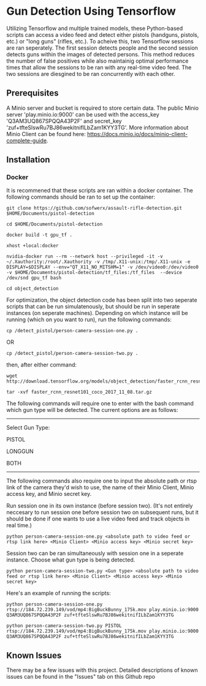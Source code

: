 # Gun Detection Using Tensorflow
Utilizing Tensorflow and multiple trained models, these Python-based scripts can access a video feed and detect either pistols (handguns, pistols, etc.) or "long guns" (rifles, etc.). To acheive this, two Tensorflow sessions are ran seperately. The first session detects people and the second session detects guns within the images of detected persons. This method reduces the number of false positives while also maintainig optimal performance times that allow the sessions to be ran with any real-time video feed. The two sessions are diesgined to be ran concurrently with each other.

## Prerequisites
A Minio server and bucket is required to store certain data. The public Minio server 'play.minio.io:9000' can be used with the access_key 'Q3AM3UQ867SPQQA43P2F' and secret_key 'zuf+tfteSlswRu7BJ86wekitnifILbZam1KYY3TG'. More information about Minio Client can be found here: https://docs.minio.io/docs/minio-client-complete-guide.

## Installation
### Docker
It is recommened that these scripts are ran within a docker container. The following commands should be ran to set up the container:

```
git clone https://github.com/sofwerx/assault-rifle-detection.git $HOME/Documents/pistol-detection
```
```
cd $HOME/Documents/pistol-detection
```

```
docker build -t gpu_tf .
```

```
xhost +local:docker
```

```
nvidia-docker run --rm --network host --privileged -it -v ~/.Xauthority:/root/.Xauthority -v /tmp/.X11-unix:/tmp/.X11-unix -e DISPLAY=$DISPLAY --env="QT_X11_NO_MITSHM=1" -v /dev/video0:/dev/video0  -v $HOME/Documents/pistol-detection/tf_files:/tf_files  --device /dev/snd gpu_tf bash
```

```
cd object_detection
```

For optimization, the object detection code has been split into two seperate scripts that can be run simulatenously, but should be run in seperate instances (on seperate machines). Depending on which instance will be running (which on you want to run), run the following commands:

```
cp /detect_pistol/person-camera-session-one.py .
```
OR
```
cp /detect_pistol/person-camera-session-two.py .
```
then, after either command:
```
wget http://download.tensorflow.org/models/object_detection/faster_rcnn_resnet101_coco_2017_11_08.tar.gz
```

```
tar -xvf faster_rcnn_resnet101_coco_2017_11_08.tar.gz
```


The following commands will require one to enter with the bash command which gun type will be detected. The current options are as follows: 

----------------------------------------------------------------------------------------------------------------------------------------

Select Gun Type:

PISTOL

LONGGUN

BOTH

----------------------------------------------------------------------------------------------------------------------------------------

The following commands also require one to input the absolute path or rtsp link of the camera they'd wish to use, the name of their Minio Client, Minio access key, and Minio secret key.

Run session one in its own instance (before session two). (It's not entirely neccesary to run session one before session two on subsequent runs, but it should be done if one wants to use a live video feed and track objects in real time.)

```
python person-camera-session-one.py <absolute path to video feed or rtsp link here> <Minio Client> <Minio access key> <Minio secret key>
```

Session two can be ran simultaneously with session one in a seperate instance.
Choose what gun type is being detected.

```
python person-camera-session-two.py <Gun type> <absolute path to video feed or rtsp link here> <Minio Client> <Minio access key> <Minio secret key>
```
Here's an example of running the scripts:

```
python person-camera-session-one.py rtsp://184.72.239.149/vod/mp4:BigBuckBunny_175k.mov play.minio.io:9000 Q3AM3UQ867SPQQA43P2F zuf+tfteSlswRu7BJ86wekitnifILbZam1KYY3TG
```

```
python person-camera-session-two.py PISTOL rtsp://184.72.239.149/vod/mp4:BigBuckBunny_175k.mov play.minio.io:9000 Q3AM3UQ867SPQQA43P2F zuf+tfteSlswRu7BJ86wekitnifILbZam1KYY3TG
```

## Known Issues
There may be a few issues with this project. Detailed descriptions of known issues can be found in the "Issues" tab on this Github repo

